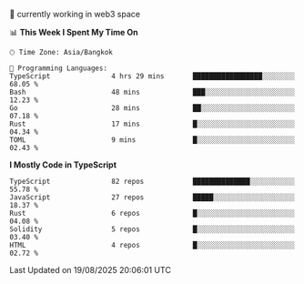 🔭 currently working in web3 space

<!--START_SECTION:waka-->
📊 **This Week I Spent My Time On** 

```text
🕑︎ Time Zone: Asia/Bangkok

💬 Programming Languages: 
TypeScript               4 hrs 29 mins       █████████████████░░░░░░░░   68.05 % 
Bash                     48 mins             ███░░░░░░░░░░░░░░░░░░░░░░   12.23 % 
Go                       28 mins             ██░░░░░░░░░░░░░░░░░░░░░░░   07.18 % 
Rust                     17 mins             █░░░░░░░░░░░░░░░░░░░░░░░░   04.34 % 
TOML                     9 mins              █░░░░░░░░░░░░░░░░░░░░░░░░   02.43 % 
```

**I Mostly Code in TypeScript** 

```text
TypeScript               82 repos            ██████████████░░░░░░░░░░░   55.78 % 
JavaScript               27 repos            █████░░░░░░░░░░░░░░░░░░░░   18.37 % 
Rust                     6 repos             █░░░░░░░░░░░░░░░░░░░░░░░░   04.08 % 
Solidity                 5 repos             █░░░░░░░░░░░░░░░░░░░░░░░░   03.40 % 
HTML                     4 repos             █░░░░░░░░░░░░░░░░░░░░░░░░   02.72 % 
```




 Last Updated on 19/08/2025 20:06:01 UTC
<!--END_SECTION:waka-->
